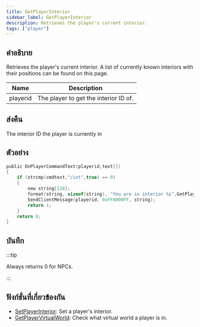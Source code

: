 ```yaml
---
title: GetPlayerInterior
sidebar_label: GetPlayerInterior
description: Retrieves the player's current interior.
tags: ["player"]
---
```


## คำอธิบาย

Retrieves the player's current interior. A list of currently known interiors with their positions can be found on this page.

| Name     | Description                           |
| -------- | ------------------------------------- |
| playerid | The player to get the interior ID of. |

## ส่งคืน

The interior ID the player is currently in

## ตัวอย่าง

```c
public OnPlayerCommandText(playerid,text[])
{
    if (strcmp(cmdtext,"/int",true) == 0)
    {
        new string[128];
        format(string, sizeof(string), "You are in interior %i",GetPlayerInterior(playerid));
        SendClientMessage(playerid, 0xFF8000FF, string);
        return 1;
    }
    return 0;
}
```

## บันทึก

:::tip

Always returns 0 for NPCs.

:::

## ฟังก์ชั่นที่เกี่ยวข้องกัน

- [SetPlayerInterior](SetPlayerInterior): Set a player's interior.
- [GetPlayerVirtualWorld](GetPlayerVirtualWorld): Check what virtual world a player is in.
